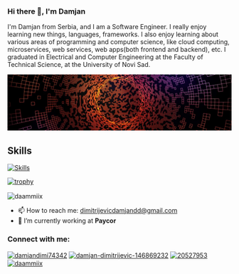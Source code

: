 ### Hi there 👋, I'm Damjan
I'm Damjan from Serbia, and I am a Software Engineer. I really enjoy learning new things, languages, frameworks. I also enjoy learning about various areas of programming and computer science, like cloud computing, microservices, web services, web apps(both frontend and backend), etc. I graduated in Electrical and Computer Engineering at the Faculty of Technical Science, at the University of Novi Sad.

![Background](https://github.com/daammiix/daammiix/blob/main/Linkedin_Background.jpg)

## Skills
[![Skills](https://skillicons.dev/icons?i=dotnet,cs,react,mysql,azure,git,ts,js,go,java,postgres,mongodb,docker,aws,sass,css,materialui,html,cpp,c)](https://skillicons.dev)

[![trophy](https://github-profile-trophy.vercel.app/?username=daammiix)](https://github.com/ryo-ma/github-profile-trophy)

<p><img align="center" src="https://github-readme-streak-stats.herokuapp.com/?user=daammiix&" alt="daammiix" /></p>

- 📫 How to reach me: dimitrijevicdamjandd@gmail.com 
- 🔭 I’m currently working at **Paycor**

<h3 align="left">Connect with me:</h3>
<p align="left">
<a href="https://twitter.com/damjandimi74342" target="blank"><img align="center" src="https://raw.githubusercontent.com/rahuldkjain/github-profile-readme-generator/master/src/images/icons/Social/twitter.svg" alt="damjandimi74342" height="30" width="40" /></a>
<a href="https://linkedin.com/in/damjan-dimitrijevic-146869232" target="blank"><img align="center" src="https://raw.githubusercontent.com/rahuldkjain/github-profile-readme-generator/master/src/images/icons/Social/linked-in-alt.svg" alt="damjan-dimitrijevic-146869232" height="30" width="40" /></a>
<a href="https://stackoverflow.com/users/20527953" target="blank"><img align="center" src="https://raw.githubusercontent.com/rahuldkjain/github-profile-readme-generator/master/src/images/icons/Social/stack-overflow.svg" alt="20527953" height="30" width="40" /></a>
<a href="https://www.leetcode.com/daammiix" target="blank"><img align="center" src="https://raw.githubusercontent.com/rahuldkjain/github-profile-readme-generator/master/src/images/icons/Social/leet-code.svg" alt="daammiix" height="30" width="40" /></a>
</p>


